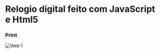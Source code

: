 ﻿# Relogio digital feito com JavaScript e Html5
### Print
![Web 1](https://fgdevon.tk/projetos/relogio/relogio.jpg)

